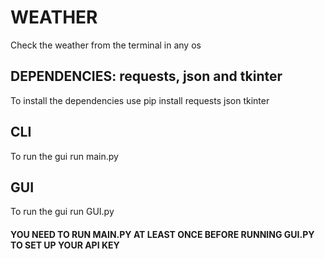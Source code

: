 # WEATHER
Check the weather from the terminal in any os

## DEPENDENCIES: requests, json and tkinter

To install the dependencies use pip install requests json tkinter

## CLI
To run the gui run main.py

## GUI
To run the gui run GUI.py
#### YOU NEED TO RUN MAIN.PY AT LEAST ONCE BEFORE RUNNING GUI.PY TO SET UP YOUR API KEY
